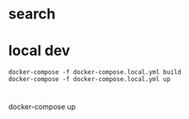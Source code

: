 # search

# local dev
```
docker-compose -f docker-compose.local.yml build
docker-compose -f docker-compose.local.yml up
```

#
docker-compose up
